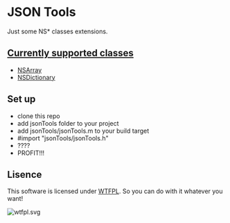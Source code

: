 # JSON Tools #

Just some NS* classes extensions.

## [Currently supported classes](https://bitbucket.org/SR3u/json-tools/wiki/Classes) ##

* [NSArray](https://bitbucket.org/SR3u/json-tools/wiki/NSArray(jsonTools)%20methods)
* [NSDictionary](https://bitbucket.org/SR3u/json-tools/wiki/NSDictionary(jsonTools)%20methods)

## Set up ##

* clone this repo
* add jsonTools folder to your project
* add jsonTools/jsonTools.m to your build target
* \#import "jsonTools/jsonTools.h"
* ????
* PROFIT!!!

## Lisence ##

This software is licensed under [WTFPL](http://www.wtfpl.net/about/). So you can do with it whatever you want!

![wtfpl.svg](http://www.wtfpl.net/wp-content/uploads/2012/12/wtfpl.svg)